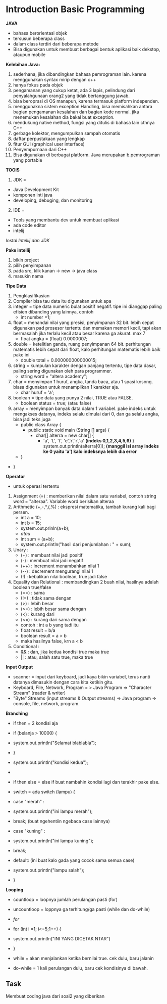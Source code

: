 # Introduction Basic Programming

**JAVA**
- bahasa berorientasi objek
- tersusun beberapa class
- dalam class terdiri dari beberapa metode
- Bisa digunakan untuk membuat berbagai bentuk aplikasi baik dekstop, ataupun mobile

**Kelebihan Java:**
1. sederhana, jika dibandingkan bahasa pemrograman lain. karena menggunakan syntax mirip dengan c++
2. hanya fokus pada objek
3. pengamanan yang cukup ketat, ada 3 lapis, pelindung dari penyalahgunaan orang2 yang tidak bertanggung jawab.
4. bisa beroprasi di OS manapun, karena termasuk platform independen.
5. menggunakna sistem exception Handling, bisa memisahkan antara bagian pengamanan kesalahan dan bagian kode normal. jika menemukan kesalahan dia bakal buat exception. 
6. mendukung native method, fungsi yang ditulis di bahasa lain cthnya C++
7. gerbage kolektor, mengumpulkan sampah otomatis
8. daftar perpustakaan yang lengkap
9. fitur GUI (graphical user interface)
10. Penyempurnaan dari C++
11. Bisa digunakan di berbagai platform. Java merupakan b.pemrograman yang portable

**TOOlS**
1. JDK = 
- Java Development Kit
- komponen inti java
- developing, debuging, dan monitoring


2. IDE = 
- Tools yang membantu dev untuk membuat aplikasi
- ada code editor
- intelij

*Instal Intellij dan JDK*

**Pake intellij**
1. bikin project
2. pilih penyimpanan
3. pada src, klik kanan -> new -> java class
4. masukin nama

**Tipe Data**
1. Pengklasifikasian
2. Compiler bisa tau data itu digunakan untuk apa
3. integer = tipe data numeric bulat positif negatif. tipe ini dianggap paling efisien dibanding yang lainnya, contoh 
    - int number =1;
4. float = menandai nilai yang presisi, penyimpanan 32 bit. lebih cepat digunakan pad prosesor tertentu dan memakan memori kecil, tapi akan bermasalah jika terlalu kecil atau besar karena ga akurat. max 7
    - float angka = (float) 0.0000007;
5. double = ketelitian ganda, ruang penyimpanan 64 bit. perhitungan matematis lebih cepat dari float, kalo perhitungan matematis lebih baik pake ini
    - double total = 0.000000000000015;
6. string = kumpulan karakter dengan panjang tertentu, tipe data dasar, paling sering digunakan oleh para programmer. 
    - string word = "altera academy";
7. char = menyimpan 1 huruf, angka, tanda baca, atau 1 spasi kosong. biasa digunakan untuk menampilkan 1 karakter aja.
    - char huruf = 'a';
8. boolean = tipe data yang punya 2 nilai, TRUE atau FALSE.
    - boolean status = true; (atau false)
9. array = menyimpan banyak data dalam 1 variabel. pake indeks untuk mengakses datanya, indeks selalu dimulai dari 0, dan ga selalu angka, bisa jadi teks juga
    - public class Array {
        - public static void main (String [] args) {
            - char[] alterra = new char[] {
                - 'a', 'L', 't', 'e','r','r','a'  **(indeks 0,1,2,3,4,5,6)**
            }
            system.out.println(alterra[0]); **(manggil isi array indeks ke 0 yaitu 'a') kalo indeksnya lebih dia error**
     -  }
-   }


**Operator**
- untuk operasi tertentu
1. Assignment (=)           : memberikan nilai dalam satu variabel, contoh string word = "alteraa".
Variable word berisikan alteraa
2. Arithmetic (+,-,*,/,%)   : ekspresi matematika, tambah kurang kali bagi persen.
    - int a = 10;
    - int b = 15;
    - system.out.prinln(a+b);
    - *atau*
    - int sum = (a+b);
    - system.out.println("hasil dari penjumlahan : " + sum);
3. Unary                    : 
    - (+)   : membuat nilai jadi positif
    - (-)   : membuat nilai jadi negatif
    - (++)  : increment menambahkan nilai 1
    - (--)  : decrement mengurangi nilai 1
    - (!)   : kebalikan nilai boolean, true jadi false
4. Equality dan Relational  : membandingkan 2 buah nilai, hasilnya adalah boolean true/false
    - (==)  : sama
    - (!=)  : tidak sama dengan
    - (>)   : lebih besar
    - (>=)  : lebih besar sama dengan
    - (<)   : kurang dari
    - (<=)  : kurang dari sama dengan 
    - contoh : int a b yang tadi itu
    - float result = b/a
    - boolean result = a > b
    - maka hasilnya false, krn a < b
5. Conditional              : 
    - &&    : dan, jika kedua kondisi true maka true
    - ||    : atau, salah satu true, maka true

**Input Output**
- scanner = input dari keyboard, jadi kaya bikin variabel, terus nanti datanya dimasukin dengan cara kita ketikin gitu.
- Keyboard, File, Network, Program = > Java Program => "Character Stream" (reader & writer)
- "Byte" Streams (input streams & Output streams) => Java program => console, file, network, program.

**Branching**
- if then = 2 kondisi aja
- if (belanja > 10000) {
-   system.out.println("Selamat blablabla");
-   }
- system.out.println("kondisi kedua");
-

- if then else = else if buat nambahin kondisi lagi dan terakhir pake else.

- switch = ada switch (lampu) {
- case "merah" :
-   system.out.println("ini lampu merah");
- break; (buat ngehentiin ngebaca case lainnya)
- case "kuning" :
-   system.out.println("ini lampu kuning");
- break; 
- default: (ini buat kalo gada yang cocok sama semua case)
- system.out.println("lampu salah");

- }

**Looping**
- countloop = loopnya jumlah perulangan pasti (for)
- uncountloop = loppnya ga terhitung/ga pasti (while dan do-while)
- *for*
- for (int i =1; i<=5;1++) {
-   system.out.println("INI YANG DICETAK NTAR")
- }

- while = akan menjalankan ketika bernilai true. cek dulu, baru jalanin
- do-while = 1 kali perulangan dulu, baru cek kondisinya di bawah.


## Task
Membuat coding java dari soal2 yang diberikan
